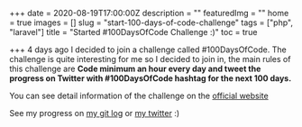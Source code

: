 +++
date = 2020-08-19T17:00:00Z
description = ""
featuredImg = ""
home = true
images = []
slug = "start-100-days-of-code-challenge"
tags = ["php", "laravel"]
title = "Started #100DaysOfCode Challenge :)"
toc = true

+++
4 days ago I decided to join a challenge called #100DaysOfCode. The challenge is quite interesting for me so I decided to join in, the main rules of this challenge are **Code minimum an hour every day and tweet the progress on Twitter with #100DaysOfCode hashtag for the next 100 days.**

You can see detail information of the challenge on the [official website](https://100daysofcode.com "Official Website #100DaysOfCode Challenge")

See my progress on [my git log](https://github.com/budimanfajarf/100-days-of-code/blob/master/log.md "Git Log #100DaysOfCode") or [my twitter](https://twitter.com/budimanfajarf "Twitter budimanfajarf") :)
